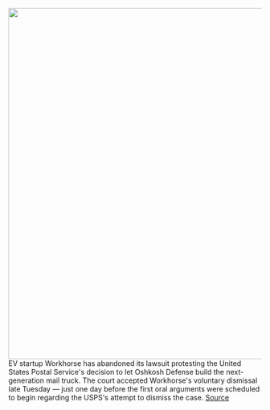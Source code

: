 <img src='https://cdn.vox-cdn.com/thumbor/EWhHRGKlKTMgkmPEhKMJeOHKcUY=/0x0:2560x2560/1200x800/filters:focal(1076x1076:1484x1484)/cdn.vox-cdn.com/uploads/chorus_image/image/69862320/NGDVrearRight_scaled.0.jpg' width='700px' /><br/>
EV startup Workhorse has abandoned its lawsuit protesting the United States Postal Service's decision to let Oshkosh Defense build the next-generation mail truck. The court accepted Workhorse's voluntary dismissal late Tuesday — just one day before the first oral arguments were scheduled to begin regarding the USPS's attempt to dismiss the case.
<a href='https://www.theverge.com/2021/9/15/22675630/workhorse-usps-mail-truck-bid-protest-dropped-oshkosh'> Source <a/>